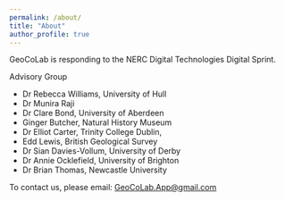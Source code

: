 ```yaml
---
permalink: /about/
title: "About"
author_profile: true
---
```


GeoCoLab is responding to the NERC Digital Technologies Digital Sprint. 

Advisory Group

- Dr Rebecca Williams, University of Hull
- Dr Munira Raji 
- Dr Clare Bond, University of Aberdeen
- Ginger Butcher, Natural History Museum
- Dr Elliot Carter, Trinity College Dublin,
- Edd Lewis, British Geological Survey
- Dr Sian Davies-Vollum, University of Derby
- Dr Annie Ocklefield, University of Brighton
- Dr Brian Thomas, Newcastle University

To contact us, please email: GeoCoLab.App@gmail.com
